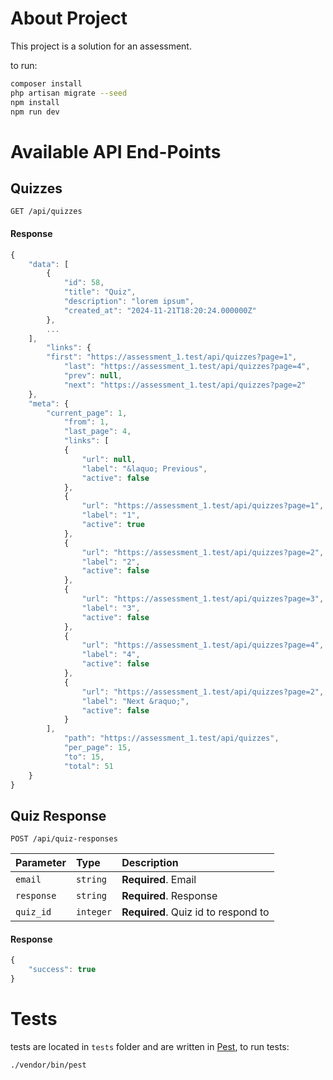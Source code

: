 # About Project
This project is a solution for an assessment.

to run:
```bash 
composer install
php artisan migrate --seed
npm install
npm run dev
```

# Available API End-Points

## Quizzes

```http
GET /api/quizzes
```

#### Response
```javascript
{
    "data": [
        {
            "id": 58,
            "title": "Quiz",
            "description": "lorem ipsum",
            "created_at": "2024-11-21T18:20:24.000000Z"
        },
        ...
    ],
        "links": {
        "first": "https://assessment_1.test/api/quizzes?page=1",
            "last": "https://assessment_1.test/api/quizzes?page=4",
            "prev": null,
            "next": "https://assessment_1.test/api/quizzes?page=2"
    },
    "meta": {
        "current_page": 1,
            "from": 1,
            "last_page": 4,
            "links": [
            {
                "url": null,
                "label": "&laquo; Previous",
                "active": false
            },
            {
                "url": "https://assessment_1.test/api/quizzes?page=1",
                "label": "1",
                "active": true
            },
            {
                "url": "https://assessment_1.test/api/quizzes?page=2",
                "label": "2",
                "active": false
            },
            {
                "url": "https://assessment_1.test/api/quizzes?page=3",
                "label": "3",
                "active": false
            },
            {
                "url": "https://assessment_1.test/api/quizzes?page=4",
                "label": "4",
                "active": false
            },
            {
                "url": "https://assessment_1.test/api/quizzes?page=2",
                "label": "Next &raquo;",
                "active": false
            }
        ],
            "path": "https://assessment_1.test/api/quizzes",
            "per_page": 15,
            "to": 15,
            "total": 51
    }
}
```

## Quiz Response

```http
POST /api/quiz-responses
```

| Parameter  | Type      | Description                         |
|:-----------|:----------|:------------------------------------|
| `email`    | `string`  | **Required**. Email                 |
| `response` | `string`  | **Required**. Response              |
| `quiz_id`  | `integer` | **Required**. Quiz id to respond to |

#### Response
```javascript
{
    "success": true
}
```

# Tests
tests are located in `tests` folder and are written in [Pest](https://pestphp.com/), to run tests:

```bash
./vendor/bin/pest
```
